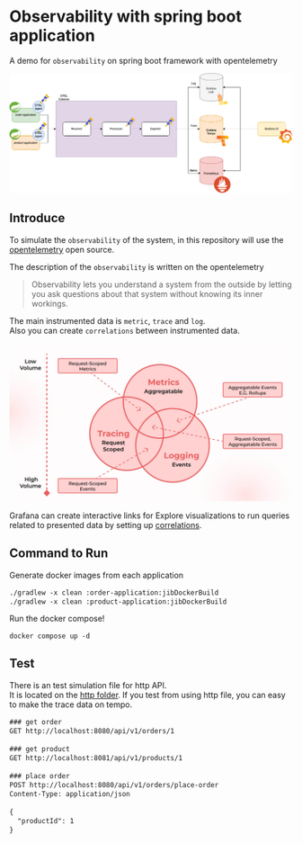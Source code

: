 # Observability with spring boot application

A demo for `observability` on spring boot framework with opentelemetry

<div>
    <img src="img/spring-observability.png" text-align="center" />
</div>

## Introduce

To simulate the `observability` of the system, in this repository will use the [opentelemetry](https://opentelemetry.io/docs/what-is-opentelemetry/) open source.  

The description of the `observability` is written on the opentelemetry
> Observability lets you understand a system from the outside by letting you ask questions about that system without knowing its inner workings.

The main instrumented data is `metric`, `trace` and `log`.  
Also you can create `correlations` between instrumented data.  

<div>
    <img src="img/correlation.png" text-align="center" />
</div>

Grafana can create interactive links for Explore visualizations to run queries related to presented data by setting up [correlations](https://grafana.com/docs/grafana/latest/administration/correlations/).

## Command to Run

Generate docker images from each application

```shell
./gradlew -x clean :order-application:jibDockerBuild
./gradlew -x clean :product-application:jibDockerBuild
```

Run the docker compose!

```shell
docker compose up -d
```

## Test 

There is an test simulation file for http API.  
It is located on the [http folder](http). If you test from using http file, you can easy to make the trace data on tempo.

```http request
### get order
GET http://localhost:8080/api/v1/orders/1

### get product
GET http://localhost:8081/api/v1/products/1

### place order
POST http://localhost:8080/api/v1/orders/place-order
Content-Type: application/json

{
  "productId": 1
}
```